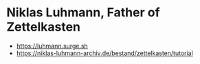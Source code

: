 # Niklas Luhmann, Father of Zettelkasten

* <https://luhmann.surge.sh>
* <https://niklas-luhmann-archiv.de/bestand/zettelkasten/tutorial>
